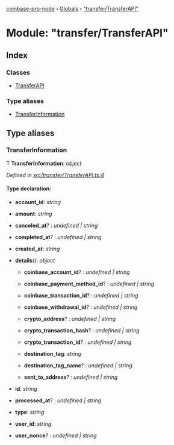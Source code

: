 [coinbase-pro-node](../README.md) › [Globals](../globals.md) › ["transfer/TransferAPI"](_transfer_transferapi_.md)

# Module: "transfer/TransferAPI"

## Index

### Classes

- [TransferAPI](../classes/_transfer_transferapi_.transferapi.md)

### Type aliases

- [TransferInformation](_transfer_transferapi_.md#transferinformation)

## Type aliases

### TransferInformation

Ƭ **TransferInformation**: _object_

_Defined in [src/transfer/TransferAPI.ts:4](https://github.com/bennyn/coinbase-pro-node/blob/128ca39/src/transfer/TransferAPI.ts#L4)_

#### Type declaration:

- **account_id**: _string_

- **amount**: _string_

- **canceled_at**? : _undefined | string_

- **completed_at**? : _undefined | string_

- **created_at**: _string_

- **details**(): _object_

  - **coinbase_account_id**? : _undefined | string_

  - **coinbase_payment_method_id**? : _undefined | string_

  - **coinbase_transaction_id**? : _undefined | string_

  - **coinbase_withdrawal_id**? : _undefined | string_

  - **crypto_address**? : _undefined | string_

  - **crypto_transaction_hash**? : _undefined | string_

  - **crypto_transaction_id**? : _undefined | string_

  - **destination_tag**: _string_

  - **destination_tag_name**? : _undefined | string_

  - **sent_to_address**? : _undefined | string_

- **id**: _string_

- **processed_at**? : _undefined | string_

- **type**: _string_

- **user_id**: _string_

- **user_nonce**? : _undefined | string_
